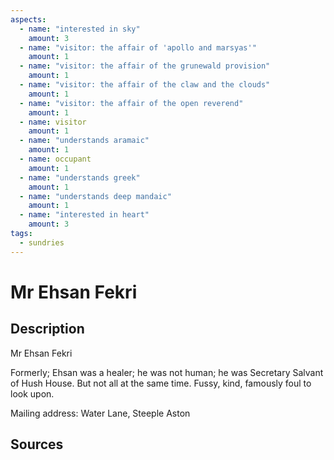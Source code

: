 ```yaml
---
aspects: 
  - name: "interested in sky"
    amount: 3
  - name: "visitor: the affair of 'apollo and marsyas'"
    amount: 1
  - name: "visitor: the affair of the grunewald provision"
    amount: 1
  - name: "visitor: the affair of the claw and the clouds"
    amount: 1
  - name: "visitor: the affair of the open reverend"
    amount: 1
  - name: visitor
    amount: 1
  - name: "understands aramaic"
    amount: 1
  - name: occupant
    amount: 1
  - name: "understands greek"
    amount: 1
  - name: "understands deep mandaic"
    amount: 1
  - name: "interested in heart"
    amount: 3
tags:
  - sundries
---
```

# Mr Ehsan Fekri
## Description
Mr Ehsan Fekri

Formerly; Ehsan was a healer; he was not human; he was Secretary Salvant of Hush House. But not all at the same time. Fussy, kind, famously foul to look upon. 

Mailing address: Water Lane, Steeple Aston
## Sources

